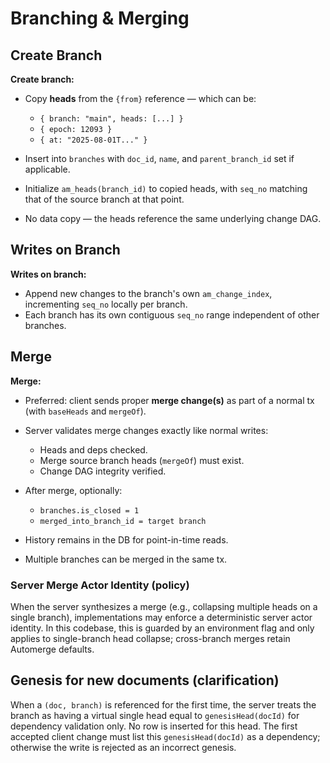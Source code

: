 # Branching & Merging

## Create Branch

**Create branch:**

- Copy **heads** from the `{from}` reference — which can be:

  - `{ branch: "main", heads: [...] }`
  - `{ epoch: 12093 }`
  - `{ at: "2025-08-01T..." }`
- Insert into `branches` with `doc_id`, `name`, and `parent_branch_id` set if
  applicable.
- Initialize `am_heads(branch_id)` to copied heads, with `seq_no` matching that
  of the source branch at that point.
- No data copy — the heads reference the same underlying change DAG.

## Writes on Branch

**Writes on branch:**

- Append new changes to the branch's own `am_change_index`, incrementing
  `seq_no` locally per branch.
- Each branch has its own contiguous `seq_no` range independent of other
  branches.

## Merge

**Merge:**

- Preferred: client sends proper **merge change(s)** as part of a normal tx
  (with `baseHeads` and `mergeOf`).
- Server validates merge changes exactly like normal writes:

  - Heads and deps checked.
  - Merge source branch heads (`mergeOf`) must exist.
  - Change DAG integrity verified.
- After merge, optionally:

  - `branches.is_closed = 1`
  - `merged_into_branch_id = target branch`
- History remains in the DB for point-in-time reads.
- Multiple branches can be merged in the same tx.

### Server Merge Actor Identity (policy)

When the server synthesizes a merge (e.g., collapsing multiple heads on a single
branch), implementations may enforce a deterministic server actor identity. In
this codebase, this is guarded by an environment flag and only applies to
single-branch head collapse; cross-branch merges retain Automerge defaults.

## Genesis for new documents (clarification)

When a `(doc, branch)` is referenced for the first time, the server treats the
branch as having a virtual single head equal to `genesisHead(docId)` for
dependency validation only. No row is inserted for this head. The first accepted
client change must list this `genesisHead(docId)` as a dependency; otherwise the
write is rejected as an incorrect genesis.
